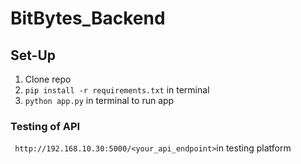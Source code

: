 # BitBytes_Backend

## Set-Up
1. Clone repo
2.  ```pip install -r requirements.txt```  in terminal
3. ```python app.py``` in terminal to run app

### Testing of API
``` http://192.168.10.30:5000/<your_api_endpoint>```in testing platform

